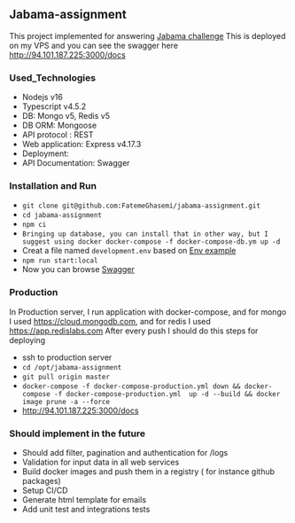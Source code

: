 ## Jabama-assignment
This project implemented for answering [Jabama challenge](./Jabama_Challenge.pdf)
This is deployed on my VPS and you can see the swagger here http://94.101.187.225:3000/docs

### Used_Technologies
* Nodejs v16
* Typescript v4.5.2
* DB: Mongo v5, Redis v5 
* DB ORM: Mongoose
* API protocol : REST
* Web application: Express v4.17.3
* Deployment: 
* API Documentation: Swagger


### Installation and Run
* `git clone git@github.com:FatemeGhasemi/jabama-assignment.git`
* `cd jabama-assignment`
* `npm ci`
* `Bringing up database, you can install that in other way, but I suggest using docker docker-compose -f docker-compose-db.ym up -d`
* Creat a file named `development.env` based on [Env example](./.env.example)
* `npm run start:local`
* Now you can browse [Swagger](http://localhost:3000/docs)

### Production
In Production server,  I run application with docker-compose, and for mongo I used https://cloud.mongodb.com, and
for redis I used https://app.redislabs.com
After every push I should do this steps for deploying
* ssh to production server
* `cd /opt/jabama-assignment`
* `git pull origin master`
* `docker-compose -f docker-compose-production.yml down && docker-compose -f docker-compose-production.yml  up -d --build && docker image prune -a --force`
*  http://94.101.187.225:3000/docs

### Should implement in the future
* Should add filter, pagination and authentication for /logs
* Validation for input data in all web services
* Build docker images and push them in a registry ( for instance github packages)
* Setup CI/CD
* Generate html template for emails
* Add unit test and integrations tests
